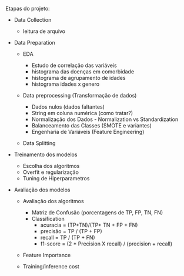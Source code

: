Etapas do projeto:

* Data Collection
    * leitura de arquivo

* Data Preparation

    * EDA
        * Estudo de correlação das variáveis
        * histograma das doenças em comorbidade
        * histograma de agrupamento de idades
        * histograma idades x genero

    * Data preprocessing (Transformação de dados)
        * Dados nulos (dados faltantes)
        * String em coluna numérica (como tratar?)
        * Normalização dos Dados  - Normalization vs Standardization
        * Balanceamento das Classes (SMOTE e variantes)
        * Engenharia de Variáveis (Feature Engineering)

    * Data Splitting


* Treinamento dos modelos
    * Escolha dos algoritmos
    * Overfit e regularização
    * Tuning de Hiperparametros

* Avaliação dos modelos
    
    * Avaliação dos algoritmos
        * Matriz de Confusão (porcentagens de TP, FP, TN, FN)
        * Classification
            * acuracia = (TP+TN)/(TP+ TN + FP + FN)
            * precisão = TP / (TP + FP)
            * recall = TP / (TP + FN)
            * f1-score = (2 * Precision X recall) / (precision + recall)
        
    * Feature Importance
    * Training/inference cost
